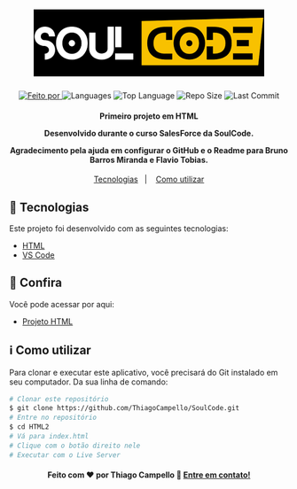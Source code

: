 <h1 align="center">
   <a href="https://thiagocampello.github.io/Soulcode/">
	<img alt="Logo" src="image/SoulCode.png" />
	</a>
    <br>
</h1>

<p align="center">
  <a href="https://www.linkedin.com/in/thiagocampello/">
  <img alt="Feito por" src="https://img.shields.io/static/v1?label=Made%20By&message=Thiago%20Campello&color=orange&style=for-the-badge">
	</a>
  
  <img alt="Languages" src="https://img.shields.io/github/languages/count/ThiagoCampello/SoulCode?style=for-the-badge">
  
  <img alt="Top Language" src="https://img.shields.io/github/languages/top/ThiagoCampello/SoulCode?style=for-the-badge">
  
  <img alt="Repo Size" src="https://img.shields.io/github/repo-size/ThiagoCampello/SoulCode?style=for-the-badge">
  
  <img alt="Last Commit" src="https://img.shields.io/github/last-commit/ThiagoCampello/SoulCode?style=for-the-badge">
</p>

<h4 align="center">
  <p>Primeiro projeto em HTML</p>
  
  <p>Desenvolvido durante o curso SalesForce da SoulCode.</p>

  <p>
  Agradecimento pela ajuda em configurar o GitHub e o Readme para Bruno Barros Miranda e Flavio Tobias.
    
    
  </p>
</h4>


<p align="center">
  <a href="#rocket-technologies">Tecnologias</a>&nbsp;&nbsp;&nbsp;|&nbsp;&nbsp;&nbsp;
  <a href="#information_source-how-to-use">Como utilizar</a>

## :rocket: Tecnologias

Este projeto foi desenvolvido com as seguintes tecnologias:

-  [HTML](https://developer.mozilla.org/pt-BR/docs/Web/HTML)
-  [VS Code][vc]

## :eyes: Confira

Você pode acessar por aqui:

-  [Projeto HTML][demo]

## :information_source: Como utilizar

Para clonar e executar este aplicativo, você precisará do Git instalado em seu computador. Da sua linha de comando:

```bash
# Clonar este repositório
$ git clone https://github.com/ThiagoCampello/SoulCode.git
# Entre no repositório
$ cd HTML2
# Vá para index.html
# Clique com o botão direito nele
# Executar com o Live Server
```

<h4 align="center">
    Feito com ♥ por Thiago Campello 👋 <a href="https://www.linkedin.com/in/thiagocampello/" target="_blank">Entre em contato!</a>
</h4>

[vc]: https://code.visualstudio.com/
[vceditconfig]: https://marketplace.visualstudio.com/items?itemName=EditorConfig.EditorConfig
[vceslint]: https://marketplace.visualstudio.com/items?itemName=dbaeumer.vscode-eslint
[demo]: https://thiagocampello.github.io/Soulcode/

